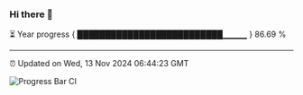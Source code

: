 ### Hi there 👋

⏳ Year progress { ██████████████████████████▁▁▁▁ } 86.69 %

---

⏰ Updated on Wed, 13 Nov 2024 06:44:23 GMT

![Progress Bar CI](https://github.com/IshwaranRudhara/GIT-ACTION/workflows/Progress%20Bar%20CI/badge.svg)
